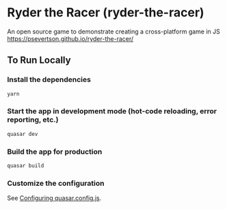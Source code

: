 # Ryder the Racer (ryder-the-racer)

An open source game to demonstrate creating a cross-platform game in JS
https://psevertson.github.io/ryder-the-racer/

## To Run Locally

### Install the dependencies

```bash
yarn
```

### Start the app in development mode (hot-code reloading, error reporting, etc.)

```bash
quasar dev
```

### Build the app for production

```bash
quasar build
```

### Customize the configuration

See [Configuring quasar.config.js](https://v2.quasar.dev/quasar-cli-vite/quasar-config-js).
